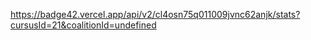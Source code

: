 https://badge42.vercel.app/api/v2/cl4osn75q011009jvnc62anjk/stats?cursusId=21&coalitionId=undefined
